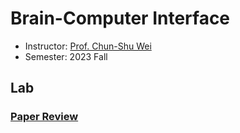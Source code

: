 # Brain-Computer Interface
- Instructor: [Prof. Chun-Shu Wei](https://sites.google.com/view/wei-cecnl/)
- Semester: 2023 Fall

## Lab

### [Paper Review](https://docs.google.com/document/d/1iGntRdCkYW58UtT6ZcNt9gbjD7CnsIydpYk_j5u6Fks/edit?tab=t.0)
